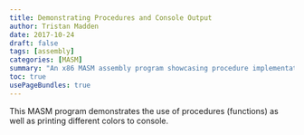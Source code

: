 ```yaml
---
title: Demonstrating Procedures and Console Output
author: Tristan Madden
date: 2017-10-24
draft: false
tags: [assembly]
categories: [MASM]
summary: "An x86 MASM assembly program showcasing procedure implementation and colored console output manipulation through low-level system calls."
toc: true
usePageBundles: true
--- 
```


This MASM program demonstrates the use of procedures (functions) as well as printing different colors to console.
<script src="https://gist.github.com/Trimad/04ba06dce98c81fc447c1e514b66a945.js"></script>